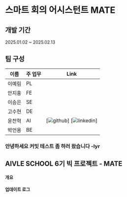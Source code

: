 # 스마트 회의 어시스턴트 MATE  

## 개발 기간

2025.01.02 ~ 2025.02.13

## 팀 구성

| 이름   | 주 업무 | Link |
|--------|---------|------|
| 이예림 | PL      |      |
| 안지홍 | FE      |      |
| 이승은 | SE      |      |
| 고수현 | DE      |      |
| 윤찬혁 | AI      |   [![github](https://cloud.githubusercontent.com/assets/17016297/18839843/0e06a67a-83d2-11e6-993a-b35a182500e0.png)] [![linkedin](https://cloud.githubusercontent.com/assets/17016297/18839848/0fc7e74e-83d2-11e6-8c6a-277fc9d6e067.png)]   |
| 박언용 | BE      |      |

### 안녕하세요 커밋 테스트 좀 하러 왔습니다 -lyr

## AIVLE SCHOOL 6기 빅 프로젝트 - MATE

#### 개요

#### 업데이트 로그


